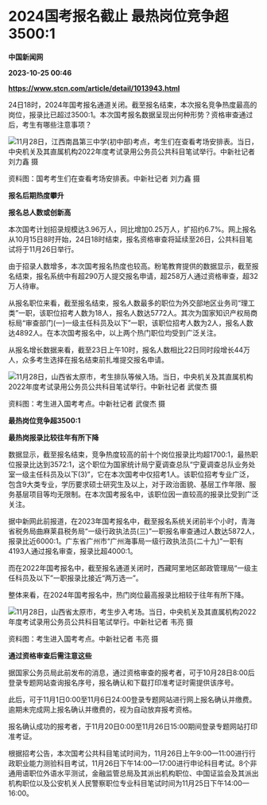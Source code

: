 # 2024国考报名截止 最热岗位竞争超3500:1
**中国新闻网**

**2023-10-25 00:46**

**https://www.stcn.com/article/detail/1013943.html**

24日18时，2024年国考报名通道关闭。截至报名结束，本次报名竞争热度最高的岗位，报录比已超过3500:1。本次国考报名数据呈现出何种形势？资格审查通过后，考生有哪些注意事项？

![11月28日，江西南昌第三中学(初中部)考点，考生们在查看考场安排表。当日，中央机关及其直属机构2022年度考试录用公务员公共科目笔试举行。<a target='_blank' href='/'>中新社</a>记者 刘力鑫 摄](https://stcn-main.oss-cn-shenzhen.aliyuncs.com/upload/wechat/20231025/20231025083040_653861b0a4c03.png "11月28日，江西南昌第三中学(初中部)考点，考生们在查看考场安排表。当日，中央机关及其直属机构2022年度考试录用公务员公共科目笔试举行。<a target='_blank' href='/'>中新社</a>记者 刘力鑫 摄")

资料图：国考考生们在查看考场安排表。中新社记者 刘力鑫 摄

**报名后期热度攀升**

**报名总人数或创新高**

本次国考计划招录规模达3.96万人，同比增加0.25万人，扩招约6.7%。网上报名从10月15日8时开始，24日18时结束，报名资格审查将延续至26日，公共科目笔试将于11月26日举行。

由于招录人数增多，本次国考报名热度也较高。粉笔教育提供的数据显示，截至报名结束，报名系统中有超290万人提交报名申请，超258万人通过资格审查，超32万人待审。

从报名职位来看，截至报名结束，报名人数最多的职位为外交部地区业务司“理工类”一职，该职位招考人数为18人，报名人数达5772人。其次为国家知识产权局商标局“审查部门(一)一级主任科员及以下”一职，该职位招考人数为2人，报名人数达4892人。在本次国考报名中，以上两个热门职位均受到广泛关注。

从报名增长数据来看，截至23日上午10时，报名人数相比22日同时段增长44万人，众多考生选择在报名结束前扎堆提交报名申请。

![11月28日，山西省太原市，考生排队等候入场。当日，中央机关及其直属机构2022年度考试录用公务员公共科目笔试举行。<a target='_blank' href='/'>中新社</a>记者 武俊杰 摄](https://stcn-main.oss-cn-shenzhen.aliyuncs.com/upload/wechat/20231025/20231025083040_653861b0d0042.png "11月28日，山西省太原市，考生排队等候入场。当日，中央机关及其直属机构2022年度考试录用公务员公共科目笔试举行。<a target='_blank' href='/'>中新社</a>记者 武俊杰 摄")

资料图：考生进入国考考点。中新社记者 武俊杰 摄

**最热岗位竞争超3500:1**

**最热岗报录比较往年有所下降**

数据显示，截至报名结束，竞争热度较高的前十个岗位报录比均超1700:1，最热职位报录比达到3572:1，这个职位为国家统计局宁夏调查总队“宁夏调查总队业务处室一级主任科员及以下(3)”，它在本次国考中仅招考1人。该职位招考专业广泛，包含9大类专业，学历要求硕士研究生及以上，对于政治面貌、基层工作年限、服务基层项目等均无限制。在本次国考报名中，该职位因一直较高的报录比受到广泛关注。

据中新网此前报道，在2023年国考报名中，截至报名系统关闭前半个小时，青海省税务局曲麻莱县税务局“一级行政执法员(三)”一职报名审查通过人数达5872人，报录比近6000:1。广东省广州市“广州海事局一级行政执法员(二十九)”一职有4193人通过报名审查，报录比超4000:1。

而在2022年国考报名中，截至报名通道关闭时，西藏阿里地区邮政管理局“一级主任科员及以下”一职报录比接近“两万选一”。

整体来看，在2024年国考报名中，热门岗位最高报录比相较于往年有所下降。

![11月28日，山西省太原市，考生步入考场。当日，中央机关及其直属机构2022年度考试录用公务员公共科目笔试举行。<a target='_blank' href='/'>中新社</a>记者 韦亮 摄](https://stcn-main.oss-cn-shenzhen.aliyuncs.com/upload/wechat/20231025/20231025083041_653861b1192c5.png "11月28日，山西省太原市，考生步入考场。当日，中央机关及其直属机构2022年度考试录用公务员公共科目笔试举行。<a target='_blank' href='/'>中新社</a>记者 韦亮 摄")

资料图：考生进入国考考点。中新社记者 韦亮 摄

**通过资格审查后需注意这些**

据国家公务员局此前发布的消息，通过资格审查的报考者，可于10月28日8:00后登录专题网站查询报名序号，报名确认和下载打印准考证时需提供该序号。

此后，可于11月1日0:00至11月6日24:00登录专题网站进行网上报名确认并缴费。逾期未完成网上报名确认并缴费的，视为自动放弃报考资格。

报名确认成功的报考者，于11月20日0:00至11月26日15:00期间登录专题网站打印准考证。

根据招考公告，本次国考公共科目笔试时间为，11月26日上午9:00—11:00进行行政职业能力测验科目考试，11月26日下午14:00—17:00进行申论科目考试。8个非通用语职位外语水平测试，金融监管总局及其派出机构职位、中国证监会及其派出机构职位以及公安机关人民警察职位专业科目笔试时间为11月25日下午14:00—16:00。